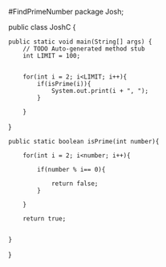 #FindPrimeNumber
package Josh;

public class JoshC {

	public static void main(String[] args) {
		// TODO Auto-generated method stub
		int LIMIT = 100;
		
		
		for(int i = 2; i<LIMIT; i++){
			if(isPrime(i)){
				System.out.print(i + ", ");
			}
				
		}
}

	public static boolean isPrime(int number){
		
		for(int i = 2; i<number; i++){
			
			if(number % i== 0){
				
				return false;
			}
			
		}
		
		return true;
		
		
	}
	
		
}
